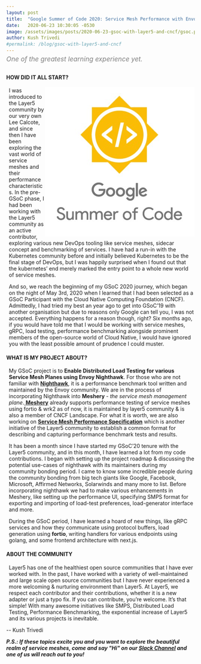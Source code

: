 ```yaml
---
layout: post
title:  "Google Summer of Code 2020: Service Mesh Performance with Envoy Nighthawk"
date:   2020-06-23 10:30:05 -0530
image: /assets/images/posts/2020-06-23-gsoc-with-layer5-and-cncf/gsoc.png
author: Kush Trivedi
#permalink: /blog/gsoc-with-layer5-and-cncf
---
```

<div class="center" style="color:gray;position:relative;top:-10px;font-size:1.25em;"><i>One of the greatest learning experience yet.</i></div>

<h4 style="text-transform: uppercase;">How did it all start?</h4>
<img src="/assets/images/posts/2020-06-23-gsoc-with-layer5-and-cncf/gsoc.png" align="right" />
<p style="margin-left:.5em;">
I was introduced to the Layer5 community by our very own Lee Calcote, and since then I have been exploring the vast world of service meshes and their performance characteristics.
In the pre-GSoC phase, I had been working with the Layer5 community as an active contributor, exploring various new DevOps tooling like service meshes, sidecar concept and benchmarking of services. I have had a run-in with the Kubernetes community before and initially believed Kubernetes to be the final stage of DevOps, but I was happily surprised when I found out that the kubernetes’ end merely marked the entry point to a whole new world of service meshes.
</p>
<p style="margin-left:.5em;">
And so, we reach the beginning of my GSoC 2020 journey, which began on the night of May 3rd, 2020 when I learned that I had been selected as a GSoC Participant with the Cloud Native Computing Foundation (CNCF). Admittedly, I had tried my best an year ago to get into GSoC’19 with another organisation but due to reasons only Google can tell you, I was not accepted. Everything happens for a reason though, right?
Six months ago, if you would have told me that I would be working with service meshes, gRPC, load testing, performance benchmarking alongside prominent members of the open-source world of Cloud Native, I would have ignored you with the least possible amount of prudence I could muster.
</p>

<h4 style="text-transform: uppercase;">What is my project about?</h4>
<p style="margin-left:.5em;">
My GSoC project is to <strong>Enable Distributed Load Testing for various Service Mesh Planes using Envoy Nighthawk</strong>. For those who are not familiar with <a href="https://github.com/envoyproxy/nighthawk"><strong>Nighthawk</strong></a>, it is a performance benchmark tool written and maintained by the Envoy community. We are in the process of incorporating Nighthawk into <strong>Meshery</strong> - <i>the service mesh management plane</i>.<a href="https://github.com/layer5io/meshery"> <strong>Meshery</strong></a> already supports performance testing of service meshes using fortio & wrk2 as of now, it is maintained by layer5 community & is also a member of CNCF Landscape. For what it is worth, we are also working on <a href="https://github.com/layer5io/service-mesh-performance-specification"><strong>Service Mesh Performance Specification</strong></a> which is another initiative of the Layer5 community to establish a common format for describing and capturing performance benchmark tests and results.
</p>
<p style="margin-left:.5em;">
It has  been a month since I have started my GSoC’20 tenure with the Layer5 community, and in this month, I have learned a lot  from my code contributions. I began with setting up the project roadmap & discussing the potential use-cases of nighthawk with its maintainers during my community bonding period. I came to know some incredible people during the community bonding from big tech giants like Google, Facebook, Microsoft, Affirmed Networks, Solarwinds and many more to list. Before incorporating nighthawk we had to make various enhancements in Meshery, like setting up the performance UI, specifying SMPS format for exporting and importing of load-test preferences, load-generator interface and more.
</p>
<p style="margin-left:.5em;">
During the GSoC period, I have learned a hoard of new things, like gRPC services and how they communicate using protocol buffers, load generation using <b>fortio</b>, writing handlers for various endpoints using golang, and some frontend architecture with next.js.
</p>


<h4 style="text-transform: uppercase;">About the community</h4>
<p style="margin-left:.5em;">
Layer5 has one of the healthiest open source communities that I have ever worked with. In the past, I have worked with a variety of well-maintained and large scale open source communities but I have never experienced a more welcoming & nurturing environment than Layer5. At Layer5, we respect each contributor and their contributions, whether it is a new adapter or just a typo fix. If you can contribute, you’re welcome. It’s that simple! With many awesome initiatives like SMPS, Distributed Load Testing, Performance Benchmarking, the exponential increase of Layer5 and its various projects is inevitable.  
</p>

\-- Kush Trivedi

_**P.S.: If these topics excite you and you want to explore the beautiful realm of service meshes, come and say "Hi" on our [Slack Channel](http://slack.layer5.io) and one of us will reach out to you!**_
